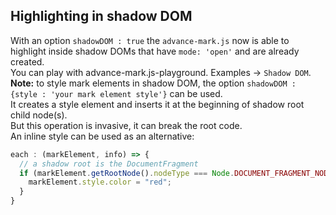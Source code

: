 
## Highlighting in shadow DOM

With an option `shadowDOM : true` the `advance-mark.js` now is able to highlight inside shadow DOMs that have `mode: 'open'` and are already created.  
You can play with advance-mark.js-playground. Examples -> `Shadow DOM`.  
**Note:** to style mark elements in shadow DOM, the option `shadowDOM : {style : 'your mark element style'}` can be used.  
It creates a style element and inserts it at the beginning of shadow root child node(s).  
But this operation is invasive, it can break the root code.  
An inline style can be used as an alternative:
``` js
each : (markElement, info) => {
  // a shadow root is the DocumentFragment
  if (markElement.getRootNode().nodeType === Node.DOCUMENT_FRAGMENT_NODE) {
    markElement.style.color = "red";
  }
}
```
